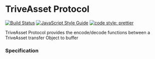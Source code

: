 # TriveAsset Protocol

[![Build Status](https://travis-ci.org/trivechain/triveasset-protocol.svg?branch=master)](https://travis-ci.org/trivechain/triveasset-protocol)
[![JavaScript Style Guide](https://img.shields.io/badge/code_style-standard-brightgreen.svg)](https://standardjs.com)
[![code style: prettier](https://img.shields.io/badge/code_style-prettier-ff69b4.svg?style=flat-square)](https://github.com/prettier/prettier)

TriveAsset Protocol provides the encode/decode functions between a TriveAsset transfer Object to buffer

### Specification
